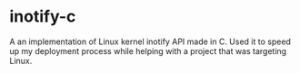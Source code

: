 # inotify-c


A an implementation of Linux kernel inotify API made in C. Used it to speed up my deployment process while helping with a project that was targeting Linux.
